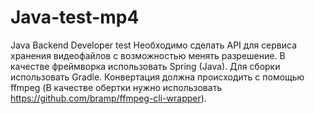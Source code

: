 # Java-test-mp4
Java Backend Developer test Необходимо сделать API для сервиса хранения видеофайлов с возможностью менять разрешение. В качестве фреймворка использовать Spring (Java). Для сборки использовать Gradle. Конвертация должна происходить с помощью ffmpeg (В качестве обертки нужно использовать https://github.com/bramp/ffmpeg-cli-wrapper).
